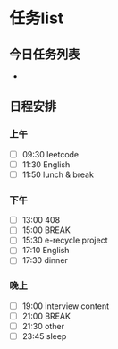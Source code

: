 # 任务list
## 今日任务列表
- 
## 日程安排
### 上午
- [ ] 09:30 leetcode
- [ ] 11:30 English
- [ ] 11:50 lunch & break
### 下午
- [ ] 13:00 408
- [ ] 15:00 BREAK
- [ ] 15:30 e-recycle project
- [ ] 17:10 English
- [ ] 17:30 dinner
### 晚上
- [ ] 19:00 interview content
- [ ] 21:00 BREAK
- [ ] 21:30 other
- [ ] 23:45 sleep